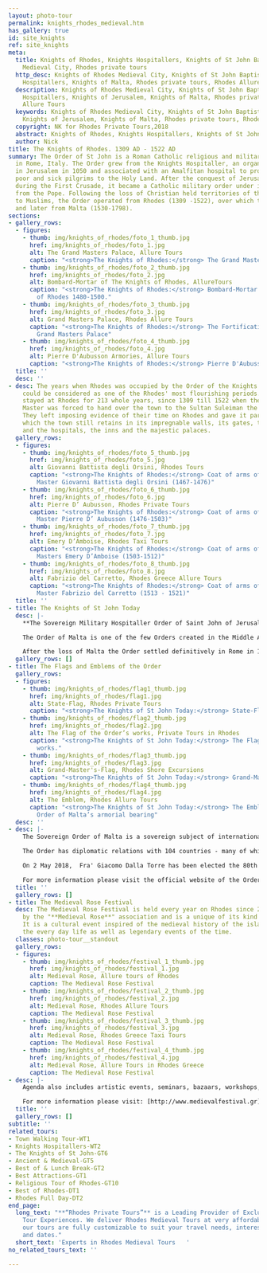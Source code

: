 ```yaml
---
layout: photo-tour
permalink: knights_rhodes_medieval.htm
has_gallery: true
id: site_knights
ref: site_knights
meta:
  title: Knights of Rhodes, Knights Hospitallers, Knights of St John Baptist, Rhodes
    Medieval City, Rhodes private tours
  http_desc: Knights of Rhodes Medieval City, Knights of St John Baptist, Knights
    Hospitallers, Knights of Malta, Rhodes private tours, Rhodes Allure Tours
  description: Knights of Rhodes Medieval City, Knights of St John Baptist, Knights
    Hospitallers, Knights of Jerusalem, Knights of Malta, Rhodes private tours, Rhodes
    Allure Tours
  keywords: Knights of Rhodes Medieval City, Knights of St John Baptist, Knights Hospitallers,
    Knights of Jerusalem, Knights of Malta, Rhodes private tours, Rhodes Alure Tours
  copyright: NK for Rhodes Private Tours,2018
  abstract: Knights of Rhodes, Knights Hospitallers, Knights of St John Baptist
  author: Nick
title: The Knights of Rhodes. 1309 AD - 1522 AD
summary: The Order of St John is a Roman Catholic religious and military order based
  in Rome, Italy. The Order grew from the Knights Hospitaller, an organization founded
  in Jerusalem in 1050 and associated with an Amalfitan hospital to provide care for
  poor and sick pilgrims to the Holy Land. After the conquest of Jerusalem in 1099
  during the First Crusade, it became a Catholic military order under its own charter
  from the Pope. Following the loss of Christian held territories of the Holy Land
  to Muslims, the Order operated from Rhodes (1309 -1522), over which they was sovereign,
  and later from Malta (1530-1798).
sections:
- gallery_rows:
  - figures:
    - thumb: img/knights_of_rhodes/foto_1_thumb.jpg
      href: img/knights_of_rhodes/foto_1.jpg
      alt: The Grand Masters Palace, Allure Tours
      caption: "<strong>The Knights of Rhodes:</strong> The Grand Master's Palace"
    - thumb: img/knights_of_rhodes/foto_2_thumb.jpg
      href: img/knights_of_rhodes/foto_2.jpg
      alt: Bombard-Mortar of The Knights of Rhodes, AllureTours
      caption: "<strong>The Knights of Rhodes:</strong> Bombard-Mortar of The Knights
        of Rhodes 1480-1500."
    - thumb: img/knights_of_rhodes/foto_3_thumb.jpg
      href: img/knights_of_rhodes/foto_3.jpg
      alt: Grand Masters Palace, Rhodes Allure Tours
      caption: "<strong>The Knights of Rhodes:</strong> The Fortifications of the
        Grand Masters Palace"
    - thumb: img/knights_of_rhodes/foto_4_thumb.jpg
      href: img/knights_of_rhodes/foto_4.jpg
      alt: Pierre D'Aubusson Armories, Allure Tours
      caption: "<strong>The Knights of Rhodes:</strong> Pierre D'Aubusson Armories"
  title: ''
  desc: ''
- desc: The years when Rhodes was occupied by the Order of the Knights of St. John
    could be considered as one of the Rhodes' most flourishing periods. The Knights
    stayed at Rhodes for 213 whole years, since 1309 till 1522 when the last Grand
    Master was forced to hand over the town to the Sultan Suleiman the Magnificent.
    They left imposing evidence of their time on Rhodes and gave it particular color
    which the town still retains in its impregnable walls, its gates, the churches
    and the hospitals, the inns and the majestic palaces.
  gallery_rows:
  - figures:
    - thumb: img/knights_of_rhodes/foto_5_thumb.jpg
      href: img/knights_of_rhodes/foto_5.jpg
      alt: Giovanni Battista degli Orsini, Rhodes Tours
      caption: "<strong>The Knights of Rhodes:</strong> Coat of arms of the Grand
        Master Giovanni Battista degli Orsini (1467-1476)"
    - thumb: img/knights_of_rhodes/foto_6_thumb.jpg
      href: img/knights_of_rhodes/foto_6.jpg
      alt: Pierre D’ Aubusson, Rhodes Private Tours
      caption: "<strong>The Knights of Rhodes:</strong> Coat of arms of the Grand
        Master Pierre D’ Aubusson (1476-1503)"
    - thumb: img/knights_of_rhodes/foto_7_thumb.jpg
      href: img/knights_of_rhodes/foto_7.jpg
      alt: Emery D’Amboise, Rhodes Taxi Tours
      caption: "<strong>The Knights of Rhodes:</strong> Coat of arms of the Grand
        Masters Emery D’Amboise (1503-1512)"
    - thumb: img/knights_of_rhodes/foto_8_thumb.jpg
      href: img/knights_of_rhodes/foto_8.jpg
      alt: Fabrizio del Carretto, Rhodes Greece Allure Tours
      caption: "<strong>The Knights of Rhodes:</strong> Coat of arms of the Grand
        Master Fabrizio del Carretto (1513 - 1521)"
  title: ''
- title: The Knights of St John Today
  desc: |-
    **The Sovereign Military Hospitaller Order of Saint John of Jerusalem, of Rhodes, and of Malta (Official Name)**

    The Order of Malta is one of the few Orders created in the Middle Ages and still active today. It is also the only one that is at the same time religious and sovereign.

    After the loss of Malta the Order settled definitively in Rome in 1834 where it owns, with extraterritoriality status, the Magistral Palace in Via Condotti 68 and the Magistral Villa on the Aventine Hill.
  gallery_rows: []
- title: The Flags and Emblems of the Order
  gallery_rows:
  - figures:
    - thumb: img/knights_of_rhodes/flag1_thumb.jpg
      href: img/knights_of_rhodes/flag1.jpg
      alt: State-Flag, Rhodes Private Tours
      caption: "<strong>The Knights of St John Today:</strong> State-Flag"
    - thumb: img/knights_of_rhodes/flag2_thumb.jpg
      href: img/knights_of_rhodes/flag2.jpg
      alt: The Flag of the Order’s works, Private Tours in Rhodes
      caption: "<strong>The Knights of St John Today:</strong> The Flag of the Order’s
        works."
    - thumb: img/knights_of_rhodes/flag3_thumb.jpg
      href: img/knights_of_rhodes/flag3.jpg
      alt: Grand-Master's-Flag, Rhodes Shore Excursions
      caption: "<strong>The Knights of St John Today:</strong> Grand-Master's-Flag"
    - thumb: img/knights_of_rhodes/flag4_thumb.jpg
      href: img/knights_of_rhodes/flag4.jpg
      alt: The Emblem, Rhodes Allure Tours
      caption: "<strong>The Knights of St John Today:</strong> The Emblem of the Sovereign
        Order of Malta’s armorial bearing"
  desc: ''
- desc: |-
    The Sovereign Order of Malta is a sovereign subject of international law, with its own constitution, passports, stamps, and public institutions.

    The Order has diplomatic relations with 104 countries - many of which non-Catholic - and missions to major European countries, as well as to European and international organizations. The original Hospitaller mission became once again the main activity of the Order, growing ever stronger during the last century.

    On 2 May 2018,  Fra' Giacomo Dalla Torre has been elected the 80th Grand Master of the Sovereign Order of Malta.

    For more information please visit the official website of the Order at: <http://www.orderofmalta.int/>
  title: ''
  gallery_rows: []
- title: Τhe Medieval Rose Festival
  desc: Τhe Medieval Rose Festival is held every year on Rhodes since 2006, organized
    by the "**Medieval Rose**" association and is a unique of its kind event in Greece..
    It is a cultural event inspired of the medieval history of the island and re-enacts
    the every day life as well as legendary events of the time.
  classes: photo-tour__standout
  gallery_rows:
  - figures:
    - thumb: img/knights_of_rhodes/festival_1_thumb.jpg
      href: img/knights_of_rhodes/festival_1.jpg
      alt: Medieval Rose, Allure tours of Rhodes
      caption: The Medieval Rose Festival
    - thumb: img/knights_of_rhodes/festival_2_thumb.jpg
      href: img/knights_of_rhodes/festival_2.jpg
      alt: Medieval Rose, Rhodes Allure Tours
      caption: The Medieval Rose Festival
    - thumb: img/knights_of_rhodes/festival_3_thumb.jpg
      href: img/knights_of_rhodes/festival_3.jpg
      alt: Medieval Rose, Rhodes Greece Taxi Tours
      caption: The Medieval Rose Festival
    - thumb: img/knights_of_rhodes/festival_4_thumb.jpg
      href: img/knights_of_rhodes/festival_4.jpg
      alt: Medieval Rose, Allure Tours in Rhodes Greece
      caption: The Medieval Rose Festival
- desc: |-
    Agenda also includes artistic events, seminars, bazaars, workshops, exhibitions and conventions related to the era. All participants should be dressed in a medieval manner and all settings and equipment used made of appropriate to the epoch materials.  Hosting venue is the Moat and Gate d' Amboise, while various happenings take place around the Medieval town. Main aim is to maintain the cultural heritage of Rhodes island and highlight the value of the extant byzantine and medieval architectural treasures.

    For more information please visit: [http://www.medievalfestival.gr](http://www.medievalfestival.gr/)
  title: ''
  gallery_rows: []
subtitle: ''
related_tours:
- Town Walking Tour-WT1
- Knights Hospitallers-WT2
- The Knights of St John-GT6
- Ancient & Medieval-GT5
- Best of & Lunch Break-GT2
- Best Attractions-GT1
- Religious Tour of Rhodes-GT10
- Best of Rhodes-DT1
- Rhodes Full Day-DT2
end_page:
  long_text: "**“Rhodes Private Tours”** is a Leading Provider of Exclusive and Personalized
    Tour Experiences. We deliver Rhodes Medieval Tours at very affordable rates. All
    our tours are fully customizable to suit your travel needs, interests, schedules,
    and dates."
  short_text: 'Experts in Rhodes Medieval Tours   '
no_related_tours_text: ''

---
```

